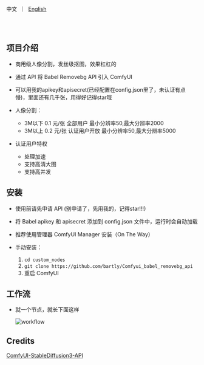 <p align="left">
    中文&nbsp ｜ &nbsp<a href="README.md">English</a>&nbsp 
</p>
<br><br>

## 项目介绍

- 商用级人像分割，发丝级抠图，效果杠杠的

- 通过 API 将 Babel Removebg API 引入 ComfyUI

- 可以用我的apikey和apisecret(已经配置在config.json里了，未认证有点慢)，里面还有几千张，用得好记得star哦

- 人像分割：
   - 3M以下 0.1 元/张 全部用户         最小分辨率50,最大分辨率2000
   - 3M以上 0.2 元/张 认证用户开放     最小分辨率50,最大分辨率5000
- 认证用户特权
   - 处理加速
   - 支持高清大图
   - 支持高并发

## 安装

- 使用前请先申请 API (别申请了，先用我的，记得star!!!)

- 将 Babel apikey 和 apisecret 添加到 config.json 文件中，运行时会自动加载

- 推荐使用管理器 ComfyUI Manager 安装（On The Way）

- 手动安装：
    1. `cd custom_nodes`
    2. `git clone https://github.com/bartly/Comfyui_babel_removebg_api`
    3. 重启 ComfyUI


## 工作流

  - 就一个节点，就长下面这样

    ![workflow](https://idphoto-output.oss-cn-shanghai.aliyuncs.com/78cc153f-5d8e-48e2-82f9-d00e6b70b474.png?OSSAccessKeyId=LTAI5tNJqEmgZRuFR7AiSdC3&Expires=78981527611967&Signature=G2HpOOIhaVoTnEf5r77rAv1JaAk%3D)


## Credits

[ComfyUI-StableDiffusion3-API](https://github.com/ZHO-ZHO-ZHO/ComfyUI-StableDiffusion3-API)
